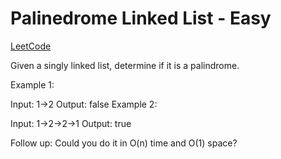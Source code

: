 # Palinedrome Linked List - Easy

[LeetCode](https://leetcode.com/problems/palindrome-linked-list/)

Given a singly linked list, determine if it is a palindrome.

Example 1:

Input: 1->2
Output: false
Example 2:

Input: 1->2->2->1
Output: true

Follow up:
Could you do it in O(n) time and O(1) space?